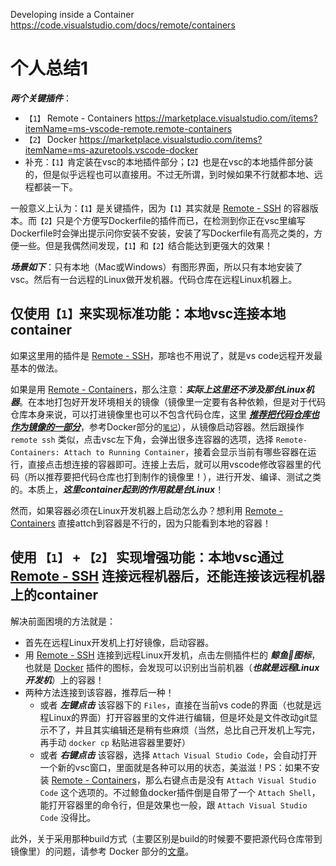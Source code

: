 
Developing inside a Container https://code.visualstudio.com/docs/remote/containers

# 个人总结1

***两个关键插件***：
- `【1】` Remote - Containers https://marketplace.visualstudio.com/items?itemName=ms-vscode-remote.remote-containers
- `【2】` Docker https://marketplace.visualstudio.com/items?itemName=ms-azuretools.vscode-docker
- 补充：`【1】`肯定装在vsc的本地插件部分；`【2】`也是在vsc的本地插件部分装的，但是似乎远程也可以直接用。不过无所谓，到时候如果不行就都本地、远程都装一下。

一般意义上认为：`【1】`是关键插件，因为`【1】`其实就是 [Remote - SSH](https://marketplace.visualstudio.com/items?itemName=ms-vscode-remote.remote-ssh) 的容器版本。而`【2】`只是个方便写Dockerfile的插件而已，在检测到你正在vsc里编写Dockerfile时会弹出提示问你安装不安装，安装了写Dockerfile有高亮之类的，方便一些。但是我偶然间发现，`【1】`和`【2】`结合能达到更强大的效果！

***场景如下***：只有本地（Mac或Windows）有图形界面，所以只有本地安装了vsc。然后有一台远程的Linux做开发机器。代码仓库在远程Linux机器上。

## 仅使用`【1】`来实现标准功能：本地vsc连接本地container

如果这里用的插件是 [Remote - SSH]()，那啥也不用说了，就是vs code远程开发最基本的做法。

如果是用 [Remote - Containers]()，那么注意：***实际上这里还不涉及那台Linux机器***。在本地打包好开发环境相关的镜像（镜像里一定要有各种依赖，但是对于代码仓库本身来说，可以打进镜像里也可以不包含代码仓库，这里 ***<ins>推荐把代码仓库也作为镜像的一部分</ins>***，参考Docker部分的[`笔记`](../../../../new_trends/Docker/articles/article1.md)），从镜像启动容器。然后跟操作 `remote ssh` 类似，点击vsc左下角，会弹出很多连容器的选项，选择 `Remote-Containers: Attach to Running Container`，接着会显示当前有哪些容器在运行，直接点击想连接的容器即可。连接上去后，就可以用vscode修改容器里的代码（所以推荐要把代码仓库也打到制作的镜像里！），进行开发、编译、测试之类的。本质上，***这里container起到的作用就是台Linux***！

然而，如果容器必须在Linux开发机器上启动怎么办？想利用 [Remote - Containers]() 直接attch到容器是不行的，因为只能看到本地的容器！

## 使用 `【1】` + `【2】` 实现增强功能：本地vsc通过 [Remote - SSH](https://marketplace.visualstudio.com/items?itemName=ms-vscode-remote.remote-ssh) 连接远程机器后，还能连接该远程机器上的container

解决前面困境的方法就是：
- 首先在远程Linux开发机上打好镜像，启动容器。
- 用 [Remote - SSH]() 连接到远程Linux开发机，点击左侧插件栏的 ***鲸鱼🐳图标***，也就是 [Docker]() 插件的图标，会发现可以识别出当前机器（***也就是远程Linux开发机***）上的容器！
- 两种方法连接到该容器，推荐后一种！
  * 或者 ***左键点击*** 该容器下的 `Files`，直接在当前vs code的界面（也就是远程Linux的界面）打开容器里的文件进行编辑，但是坏处是文件改动git显示不了，并且其实编辑还是稍有些麻烦（当然，总比自己开发机上写完，再手动 `docker cp` 粘贴进容器里要好）
  * 或者 ***右键点击*** 该容器，选择 `Attach Visual Studio Code`，会自动打开一个新的vsc窗口，里面就是各种可以用的状态，美滋滋！PS：如果不安装 [Remote - Containers]()，那么右键点击是没有 `Attach Visual Studio Code` 这个选项的。不过鲸鱼docker插件倒是自带了一个 `Attach Shell`，能打开容器里的命令行，但是效果也一般，跟 `Attach Visual Studio Code` 没得比。

此外，关于采用那种build方式（主要区别是build的时候要不要把源代码仓库带到镜像里）的问题，请参考 Docker 部分的[文章](../../../../new_trends/Docker/articles/article1.md)。
